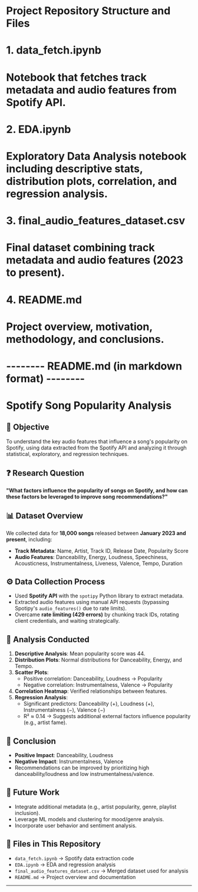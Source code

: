 # Project Repository Structure and Files

# 1. data_fetch.ipynb
#    Notebook that fetches track metadata and audio features from Spotify API.

# 2. EDA.ipynb
#    Exploratory Data Analysis notebook including descriptive stats, distribution plots, correlation, and regression analysis.

# 3. final_audio_features_dataset.csv
#    Final dataset combining track metadata and audio features (2023 to present).

# 4. README.md
#    Project overview, motivation, methodology, and conclusions.


# -------- README.md (in markdown format) --------

# Spotify Song Popularity Analysis

## 🎵 Objective
To understand the key audio features that influence a song's popularity on Spotify, using data extracted from the Spotify API and analyzing it through statistical, exploratory, and regression techniques.

## ❓ Research Question
**"What factors influence the popularity of songs on Spotify, and how can these factors be leveraged to improve song recommendations?"**

## 📊 Dataset Overview
We collected data for **18,000 songs** released between **January 2023 and present**, including:
- **Track Metadata**: Name, Artist, Track ID, Release Date, Popularity Score
- **Audio Features**: Danceability, Energy, Loudness, Speechiness, Acousticness, Instrumentalness, Liveness, Valence, Tempo, Duration

## ⚙️ Data Collection Process
- Used **Spotify API** with the `spotipy` Python library to extract metadata.
- Extracted audio features using manual API requests (bypassing Spotipy's `audio_features()` due to rate limits).
- Overcame **rate limiting (429 errors)** by chunking track IDs, rotating client credentials, and waiting strategically.

## 🧪 Analysis Conducted
1. **Descriptive Analysis**: Mean popularity score was 44.
2. **Distribution Plots**: Normal distributions for Danceability, Energy, and Tempo.
3. **Scatter Plots**:
   - Positive correlation: Danceability, Loudness → Popularity
   - Negative correlation: Instrumentalness, Valence → Popularity
4. **Correlation Heatmap**: Verified relationships between features.
5. **Regression Analysis**:
   - Significant predictors: Danceability (+), Loudness (+), Instrumentalness (−), Valence (−)
   - R² ≈ 0.14 → Suggests additional external factors influence popularity (e.g., artist fame).

## 🧠 Conclusion
- **Positive Impact**: Danceability, Loudness
- **Negative Impact**: Instrumentalness, Valence
- Recommendations can be improved by prioritizing high danceability/loudness and low instrumentalness/valence.

## 🔮 Future Work
- Integrate additional metadata (e.g., artist popularity, genre, playlist inclusion).
- Leverage ML models and clustering for mood/genre analysis.
- Incorporate user behavior and sentiment analysis.


## 📁 Files in This Repository
- `data_fetch.ipynb` → Spotify data extraction code
- `EDA.ipynb` → EDA and regression analysis
- `final_audio_features_dataset.csv` → Merged dataset used for analysis
- `README.md` → Project overview and documentation

---